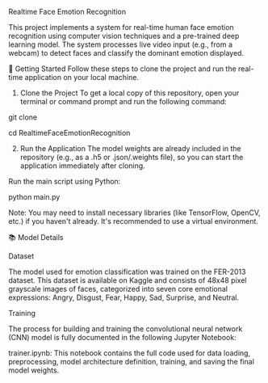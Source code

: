 Realtime Face Emotion Recognition

This project implements a system for real-time human face emotion recognition using computer vision techniques and a pre-trained deep learning model. The system processes live video input (e.g., from a webcam) to detect faces and classify the dominant emotion displayed.

🚀 Getting Started
Follow these steps to clone the project and run the real-time application on your local machine.

1. Clone the Project
To get a local copy of this repository, open your terminal or command prompt and run the following command:

git clone <URL of your GitHub repository>

cd RealtimeFaceEmotionRecognition


2. Run the Application
The model weights are already included in the repository (e.g., as a .h5 or .json/.weights file), so you can start the application immediately after cloning.

Run the main script using Python:

python main.py


Note: You may need to install necessary libraries (like TensorFlow, OpenCV, etc.) if you haven't already. It's recommended to use a virtual environment.

📚 Model Details

Dataset

The model used for emotion classification was trained on the FER-2013 dataset. This dataset is available on Kaggle and consists of 48x48 pixel grayscale images of faces, categorized into seven core emotional expressions: Angry, Disgust, Fear, Happy, Sad, Surprise, and Neutral.

Training

The process for building and training the convolutional neural network (CNN) model is fully documented in the following Jupyter Notebook:

trainer.ipynb: This notebook contains the full code used for data loading, preprocessing, model architecture definition, training, and saving the final model weights.
